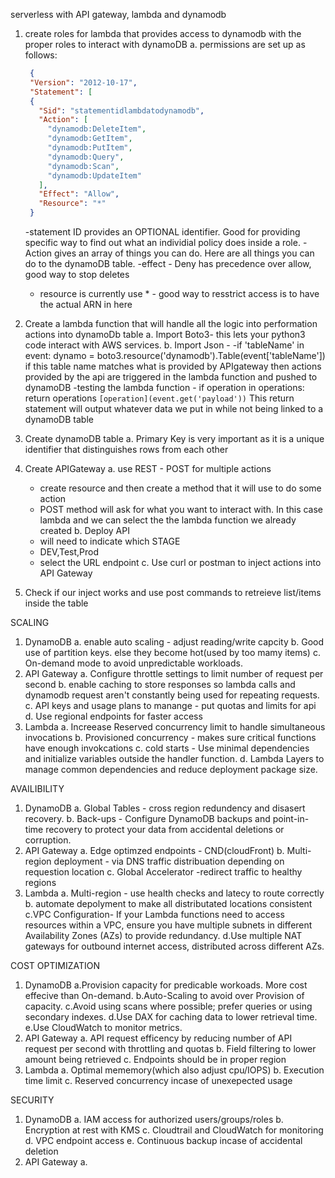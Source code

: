 serverless with API gateway, lambda and dynamodb

1. create roles for lambda that provides access to dynamodb with the proper roles to interact with dynamoDB
   a. permissions are set up as follows:

   ```json
    {
    "Version": "2012-10-17",
    "Statement": [
    {
      "Sid": "statementidlambdatodynamodb",
      "Action": [
        "dynamodb:DeleteItem",
        "dynamodb:GetItem",
        "dynamodb:PutItem",
        "dynamodb:Query",
        "dynamodb:Scan",
        "dynamodb:UpdateItem"
      ],
      "Effect": "Allow",
      "Resource": "*"
    }
    ```
   -statement ID provides an OPTIONAL identifier. Good for providing specific way to find out what an individial policy does inside a role.
   -Action gives an array of things you can do. Here are all things you can do to the dynamoDB table.
   -effect - Deny has precedence over allow, good way to stop deletes
   - resource is currently use * - good way to resstrict access is to have the actual ARN in here

2. Create a lambda function that will handle all the logic into performation actions into dynamoDb table
   a. Import Boto3- this lets your python3 code interact with AWS services.
   b. Import Json -
   -if 'tableName' in event:
        dynamo = boto3.resource('dynamodb').Table(event['tableName'])
         if this table name matches what is provided by APIgateway then actions provided by the api are triggered in the lambda function and pushed to dynamoDB
      -testing the lambda function -
                  if operation in operations:
                       return operations `[operation](event.get('payload'))`
         This return statement will output whatever data we put in while not being linked to a dynamoDB table


3. Create dynamoDB table
   a. Primary Key is very important as it is a unique identifier that distinguishes rows from each other

4. Create APIGateway
   a. use REST - POST for multiple actions
      - create resource and then create a method that it will use to do some action
      - POST method will ask for what you want to interact with. In this case lambda and we can select the the lambda function we already created
   b. Deploy API
      - will need to indicate which STAGE
      - DEV,Test,Prod
      - select the URL endpoint
   c. Use curl or postman to inject actions into API Gateway

5. Check if our inject works and use post commands to retreieve list/items inside the table


SCALING 
1. DynamoDB
   a. enable auto scaling - adjust reading/write capcity
   b. Good use of partition keys. else they become hot(used by too mamy items)
   c. On-demand mode to avoid unpredictable workloads.
2. API Gateway
   a. Configure throttle settings to limit number of request per second
   b. enable caching to store responses so lambda calls and dynamodb request aren't constantly being used for repeating requests.
   c. API keys and usage plans to manange - put quotas and limits for api
   d. Use regional endpoints for faster access
3. Lambda
   a. Increease Reserved concurrency limit to handle simultaneous invocations
   b. Provisioned concurrency - makes sure critical functions have enough invokcations
   c. cold starts - Use minimal dependencies and initialize variables outside the handler function.
   d. Lambda Layers to manage common dependencies and reduce deployment package size.

AVAILIBILITY
1. DynamoDB
   a. Global Tables - cross region redundency and disasert recovery.
   b. Back-ups - Configure DynamoDB backups and point-in-time recovery to protect your data from accidental deletions or corruption.
2. API Gateway
   a. Edge optimzed endpoints - CND(cloudFront)
   b. Multi-region deployment - via DNS traffic distribuation depending on requestion location
   c. Global Accelerator -redirect traffic to healthy regions
3. Lambda
   a. Multi-region - use health checks and latecy to route correctly
   b. automate depolyment to make all distributated locations consistent
   c.VPC Configuration- If your Lambda functions need to access resources within a VPC, ensure you have multiple subnets in different Availability Zones (AZs) to provide redundancy.
   d.Use multiple NAT gateways for outbound internet access, distributed across different AZs.

COST OPTIMIZATION
1. DynamoDB
   a.Provision capacity for predicable workoads. More cost effecive than On-demand.
   b.Auto-Scaling to avoid over Provision of capacity.
   c.Avoid using scans where possible; prefer queries or using secondary indexes.
   d.Use DAX for caching data to lower retrieval time.
   e.Use CloudWatch to monitor metrics.
2. API Gateway
   a. API request efficency by reducing number of API request per second with throttling and quotas
   b. Field filtering to lower amount being retrieved 
   c. Endpoints should be in proper region
3. Lambda
   a. Optimal mememory(which also adjust cpu/IOPS)
   b. Execution time limit 
   c. Reserved concurrency incase of unexepected usage

SECURITY 
1. DynamoDB
   a. IAM access for authorized users/groups/roles
   b. Encryption at rest with KMS
   c. Cloudtrail and CloudWatch for monitoring
   d. VPC endpoint access
   e. Continuous backup incase of accidental deletion
2. API Gateway
   a.
   
   


